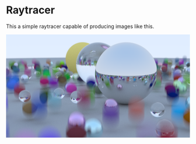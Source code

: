 # Raytracer
This a simple raytracer capable of producing images like this.

![Image of bouncing balls with motion blur](https://github.com/arnfaldur/raytracer/blob/main/renders/week/1-motion-blur.png)
